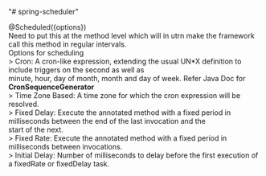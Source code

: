 "# spring-scheduler" 

@Scheduled({options}) </br>
Need to put this at the method level which will in utrn make the framework call this method in regular intervals.</br>
Options for scheduling</br>
    >   Cron:              A cron-like expression, extending the usual UN*X definition to include triggers on the second as well as </br>
                           minute, hour, day of month, month and day of week. Refer Java Doc for <b> CronSequenceGenerator </b></br>
    >   Time Zone Based:   A time zone for which the cron expression will be resolved.</br>
    >   Fixed Delay:       Execute the annotated method with a fixed period in milliseconds between the end of the last invocation and the</br>
                           start of the next.</br>
    >   Fixed Rate:        Execute the annotated method with a fixed period in milliseconds between invocations.</br>
    >   Initial Delay:     Number of milliseconds to delay before the first execution of a fixedRate or fixedDelay task.</br>
